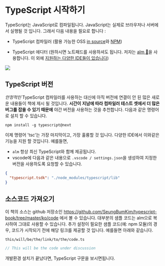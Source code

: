 # TypeScript 시작하기

TypeScript는 JavaScript로 컴파일됩니다. JavaScript는 실제로 브라우저나 서버에서 실행될 것 입니다. 그래서 다음 내용을 필요로 합니다 :

* TypeScript 컴파일러 (활용 가능한 OSS  [in source](https://github.com/Microsoft/TypeScript/)와 [NPM](https://www.npmjs.com/package/typescript))

* TypeScript 에디터 (원하시면 노트패드를 사용하셔도 됩니다. 저자는 [alm 🌹](http://alm.tools)을 사용합니다. 이 외에 [지원하는 다양한 IDE들이 있습니다]( https://github.com/Microsoft/TypeScript/wiki/TypeScript-Editor-Support))


![](https://raw.githubusercontent.com/alm-tools/alm-tools.github.io/master/screens/main.png)


## TypeScript 버전

*안정적인* TypeScript 컴파일러를 사용하는 대신에 아직 버전에 연결이 안 된 많은 새로운 내용들이 책에 제시 될 것입니다. **시간이 지남에 따라 컴파일러 테스트 셋에서 더 많은 버그를 잡을 수 있기 때문에** 야간 버전을 사용하는 것을 추천합니다.
다음과 같은 명령어로 설치 할 수 있습니다.

```
npm install -g typescript@next
```

이제 명령어 'tsc'는 가장 마지막이고, 가장 훌륭할 것 입니다. 다양한 IDE에서 이와같은 기능을 지원 할 것입니다. 예를들면,

* `alm` 항상 최신 TypeScript와 함께 제공됩니다.
* vscode에 다음과 같은 내용으로 `.vscode / settings.json`을 생성하여 지정한 버전을 사용하도록 요청할 수 있습니다.

```json
{
  "typescript.tsdk": "./node_modules/typescript/lib"
}
```

## 소스코드 가져오기

이 책의 소스는 github 저장소인 https://github.com/SeungBumKim/typescript-book/tree/master/ko/code 에서 볼 수 있습니다. 대부분의 샘플 코드는 alm으로 복사하여 그대로 사용할 수 있습니다. 추가 설정이 필요한 샘플 코드(예: npm 모듈)의 경우, 코드가 시작되기 전에 해당 링크를 제공할 것 입니다. 예를들면 아래와 같습니다.

`this/will/be/the/link/to/the/code.ts`
```ts
// This will be the code under discussion
```


개발환경 설치가 끝났다면, TypeScript 구문을 보시면됩니다.
